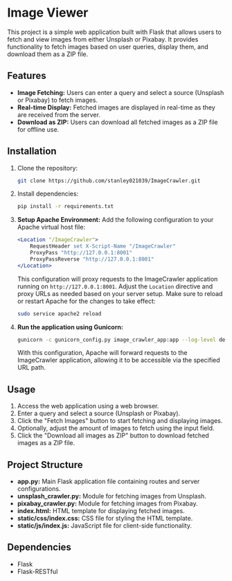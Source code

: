 # Image Viewer

This project is a simple web application built with Flask that allows users to fetch and view images from either Unsplash or Pixabay. It provides functionality to fetch images based on user queries, display them, and download them as a ZIP file.

## Features

- **Image Fetching:** Users can enter a query and select a source (Unsplash or Pixabay) to fetch images.
- **Real-time Display:** Fetched images are displayed in real-time as they are received from the server.
- **Download as ZIP:** Users can download all fetched images as a ZIP file for offline use.

## Installation

1. Clone the repository:

    ```bash
    git clone https://github.com/stanley021039/ImageCrawler.git
    ```

2. Install dependencies:

    ```bash
    pip install -r requirements.txt
    ```

3. **Setup Apache Environment:**
    Add the following configuration to your Apache virtual host file:
    ```apache
    <Location "/ImageCrawler">
        RequestHeader set X-Script-Name "/ImageCrawler"
        ProxyPass "http://127.0.0.1:8001"
        ProxyPassReverse "http://127.0.0.1:8001"
    </Location>
    ```
    This configuration will proxy requests to the ImageCrawler application running on `http://127.0.0.1:8001`. Adjust the `Location` directive and proxy URLs as needed based on your server setup.
    Make sure to reload or restart Apache for the changes to take effect:
    ```bash
    sudo service apache2 reload
    ```

4. **Run the application using Gunicorn:**
    ```bash
    gunicorn -c gunicorn_config.py image_crawler_app:app --log-level debug --daemon
    ```
    With this configuration, Apache will forward requests to the ImageCrawler application, allowing it to be accessible via the specified URL path.


## Usage

1. Access the web application using a web browser.
2. Enter a query and select a source (Unsplash or Pixabay).
3. Click the "Fetch Images" button to start fetching and displaying images.
4. Optionally, adjust the amount of images to fetch using the input field.
5. Click the "Download all images as ZIP" button to download fetched images as a ZIP file.

## Project Structure

- **app.py:** Main Flask application file containing routes and server configurations.
- **unsplash_crawler.py:** Module for fetching images from Unsplash.
- **pixabay_crawler.py:** Module for fetching images from Pixabay.
- **index.html:** HTML template for displaying fetched images.
- **static/css/index.css:** CSS file for styling the HTML template.
- **static/js/index.js:** JavaScript file for client-side functionality.

## Dependencies

- Flask
- Flask-RESTful
